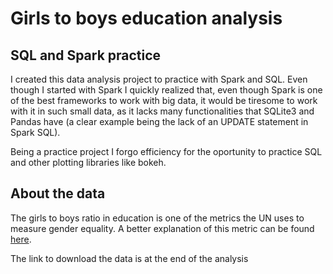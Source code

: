 # Girls to boys education analysis

## SQL and Spark practice

I created this data analysis project to practice with Spark and SQL. Even though I started with Spark I quickly realized that, even though Spark is one of the best frameworks to work with big data, it would be tiresome to work with it in such small data, as it lacks many functionalities that SQLite3 and Pandas have (a clear example being the lack of an UPDATE statement in Spark SQL).

Being a practice project I forgo efficiency for the oportunity to practice SQL and other plotting libraries like bokeh.

## About the data

The girls to boys ratio in education is one of the metrics the UN uses to measure gender equality. A better explanation of this metric can be found [here](http://mdgs.un.org/unsd/mi/wiki/3-1-Ratios-of-girls-to-boys-in-primary-secondary-and-tertiary-education.ashx).

The link to download the data is at the end of the analysis
